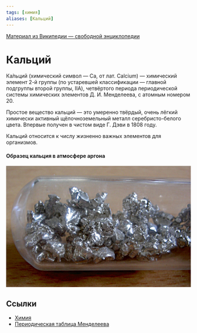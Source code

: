 ```yaml
---
tags: [химия]
aliases: [Кальций]
---
```

[Материал из Википедии — свободной энциклопедии](https://ru.wikipedia.org/wiki/%D0%9A%D0%B0%D0%BB%D1%8C%D1%86%D0%B8%D0%B9)

# Кальций

Ка́льций (химический символ — Ca, от лат. Calcium) — химический элемент 2-й группы (по устаревшей классификации — главной подгруппы второй группы, IIA), четвёртого периода периодической системы химических элементов Д. И. Менделеева, с атомным номером 20.

Простое вещество кальций — это умеренно твёрдый, очень лёгкий химически активный щёлочноземельный металл серебристо-белого цвета. Впервые получен в чистом виде Г. Дэви в 1808 году.

Кальций относится к числу жизненно важных элементов для организмов.

#### Образец кальция в атмосфере аргона

![Образец кальция в атмосфере аргона](Pasted%20image%2020230202151136.png)

## Ссылки

* [Химия](Химия.md)
* [Периодическая таблица Менделеева](https://ptable.com/)